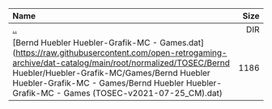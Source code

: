 |Name|Size|
|:---|---:|
|[..](../index.html)|DIR|
|[Bernd Huebler Huebler-Grafik-MC - Games.dat](https://raw.githubusercontent.com/open-retrogaming-archive/dat-catalog/main/root/normalized/TOSEC/Bernd Huebler/Huebler-Grafik-MC/Games/Bernd Huebler Huebler-Grafik-MC - Games/Bernd Huebler Huebler-Grafik-MC - Games (TOSEC-v2021-07-25_CM).dat)|1186|
